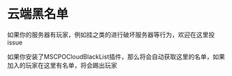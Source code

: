 # 云端黑名单
如果你的服务器有玩家，例如挂之类的进行破坏服务器等行为，欢迎在这里投issue

如果你安装了MSCPOCloudBlackList插件，那么将会自动获取这里的名单，如果加入的玩家在这里有名单，将会踢出玩家
